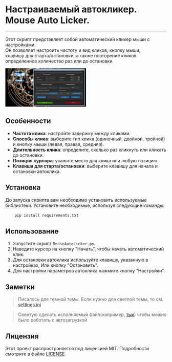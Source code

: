 # Настраиваемый автокликер. Mouse Auto Licker.
<hr>

Этот скрипт представляет собой автоматический кликер мыши с настройками.\
Он позволяет настроить частоту и вид кликов, кнопку мыши, \
клавишу для старта/остановки, а также повторение кликов\
определенное количество раз или до остановки.

<img src="screen.png" alt="Основное меню" width="50%" />


## Особенности

- **Частота клика**: настройте задержку между кликами.
- **Способы клика**: выберите тип клика (одиночный, двойной, тройной) и кнопку мыши (левая, правая, средняя).
- **Длительность клика**: определите, сколько раз кликнуть или кликать до остановки.
- **Позиция курсора**: укажите место для клика или любую позицию.
- **Клавиша для старта/остановки**: выберите клавишу для начала и остановки автоклика.

## Установка

До запуска скрипта вам необходимо установить используемые библиотеки. Установите необходимые, используя следующие команды:

```bash
    pip install requirements.txt
```

## Использование

1. Запустите скрипт `MouseAutoLicker.py`.
2. Наведите курсор на кнопку "Начать", чтобы начать автоматический клик.
3. Для остановки автоклика используйте клавишу, указанную в настройках, Или кнопку "Остановить".
4. Для настройки параметров автоклика нажмите кнопку "Настройки".


## Заметки

> Писалось для темной темы. Если нужно для светлой темы, то см. [settings.ini](settings.ini)

> Советую сделать исполняемый файл(например, [тык](https://github.com/brentvollebregt/auto-py-to-exe)) чтобы можно было работать с автозагрузкой


## Лицензия

Этот проект распространяется под лицензией MIT. Подробности смотрите в файле [LICENSE](LICENSE).
